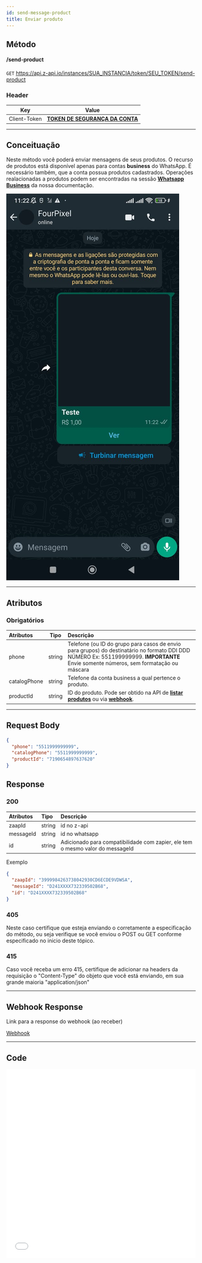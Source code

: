```yaml
---
id: send-message-product
title: Enviar produto
---
```


## Método

#### /send-product

`GET` https://api.z-api.io/instances/SUA_INSTANCIA/token/SEU_TOKEN/send-product

### Header

|      Key       |            Value            |
| :------------: |     :-----------------:     |
|  Client-Token  | **[TOKEN DE SEGURANÇA DA CONTA](../security/client-token)** |
---

## Conceituação

Neste método você poderá enviar mensagens de seus produtos. O recurso de produtos está disponível apenas para contas **business** do WhatsApp. É necessário também, que a conta possua produtos cadastrados. Operações realacionadas a produtos podem ser encontradas na sessão **[Whatsapp Business](../business/get-products.md)** da nossa documentação.

![image](../../img/product-message.jpeg)

---

## Atributos

### Obrigatórios

| Atributos | Tipo   | Descrição |
| :------   | :----: | :------   |
| phone     | string | Telefone (ou ID do grupo para casos de envio para grupos) do destinatário no formato DDI DDD NÚMERO Ex: 551199999999. **IMPORTANTE** Envie somente números, sem formatação ou máscara |
| catalogPhone   | string | Telefone da conta business a qual pertence o produto. |
| productId   | string | ID do produto. Pode ser obtido na API de **[listar produtos](../business/get-products.md)** ou via **[webhook](../webhooks/on-message-received#exemplo-de-retorno-de-produto)**. |

---

## Request Body

```json
{
  "phone": "5511999999999",
  "catalogPhone": "5511999999999",
  "productId": "7190654897637620"
}
```

## Response

### 200

| Atributos | Tipo   | Descrição      |
| :-------- | :----- | :------------- |
| zaapId    | string | id no z-api    |
| messageId | string | id no whatsapp |
| id        | string | Adicionado para compatibilidade com zapier, ele tem o mesmo valor do messageId |


Exemplo

```json
{
  "zaapId": "3999984263738042930CD6ECDE9VDWSA",
  "messageId": "D241XXXX732339502B68",
  "id": "D241XXXX732339502B68"
}
```

### 405

Neste caso certifique que esteja enviando o corretamente a especificação do método, ou seja verifique se você enviou o POST ou GET conforme especificado no inicio deste tópico.

### 415

Caso você receba um erro 415, certifique de adicionar na headers da requisição o "Content-Type" do objeto que você está enviando, em sua grande maioria "application/json"

---

## Webhook Response

Link para a response do webhook (ao receber)

[Webhook](../webhooks/on-message-received#exemplo-de-retorno-de-produto)

---

## Code

<iframe src="//api.apiembed.com/?source=https://raw.githubusercontent.com/Z-API/z-api-docs/main/json-examples/send-product.json&targets=all" frameborder="0" scrolling="no" width="100%" height="500px" seamless></iframe>
